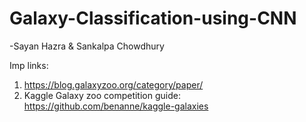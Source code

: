 # Galaxy-Classification-using-CNN

-Sayan Hazra & Sankalpa Chowdhury

Imp links:
1. https://blog.galaxyzoo.org/category/paper/
2. Kaggle Galaxy zoo competition guide: https://github.com/benanne/kaggle-galaxies
